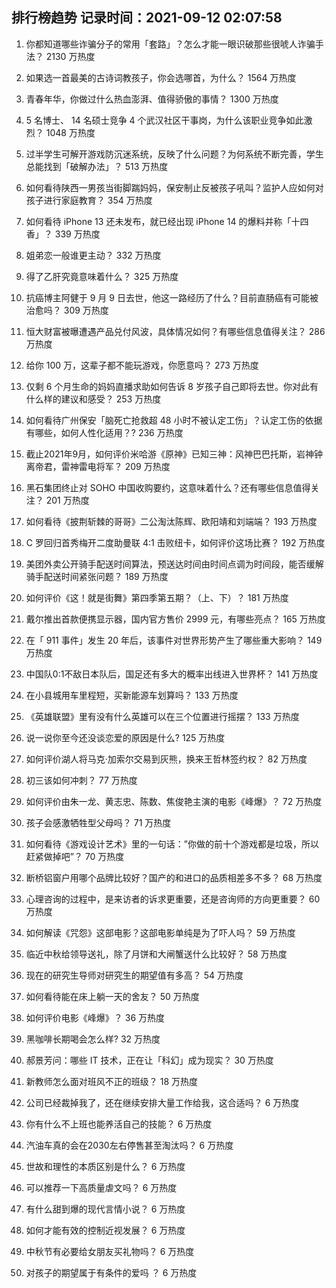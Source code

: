 
## 排行榜趋势 记录时间：2021-09-12 02:07:58
  
  1. 你都知道哪些诈骗分子的常用「套路」？怎么才能一眼识破那些很唬人诈骗手法？ 2130 万热度
    
  2. 如果选一首最美的古诗词教孩子，你会选哪首，为什么？ 1564 万热度
    
  3. 青春年华，你做过什么热血澎湃、值得骄傲的事情？ 1300 万热度
    
  4. 5 名博士、 14 名硕士竞争 4 个武汉社区干事岗，为什么该职业竞争如此激烈？ 1048 万热度
    
  5. 过半学生可解开游戏防沉迷系统，反映了什么问题？为何系统不断完善，学生总能找到「破解办法」？ 513 万热度
    
  6. 如何看待陕西一男孩当街脚踹妈妈，保安制止反被孩子吼叫？监护人应如何对孩子进行家庭教育？ 354 万热度
    
  7. 如何看待 iPhone 13 还未发布，就已经出现 iPhone 14 的爆料并称「十四香」？ 339 万热度
    
  8. 姐弟恋一般谁更主动？ 332 万热度
    
  9. 得了乙肝究竟意味着什么？ 325 万热度
    
  10. 抗癌博主阿健于 9 月 9 日去世，他这一路经历了什么？目前直肠癌有可能被治愈吗？ 309 万热度
    
  11. 恒大财富被曝遭遇产品兑付风波，具体情况如何？有哪些信息值得关注？ 286 万热度
    
  12. 给你 100 万，这辈子都不能玩游戏，你愿意吗？ 273 万热度
    
  13. 仅剩 6 个月生命的妈妈直播求助如何告诉 8 岁孩子自己即将去世。你对此有什么样的建议和感受？ 253 万热度
    
  14. 如何看待广州保安「脑死亡抢救超 48 小时不被认定工伤」？认定工伤的依据有哪些，如何人性化适用？? 236 万热度
    
  15. 截止2021年9月，如何评价米哈游《原神》已知三神：风神巴巴托斯，岩神钟离帝君，雷神雷电将军？ 209 万热度
    
  16. 黑石集团终止对 SOHO 中国收购要约，这意味着什么？还有哪些信息值得关注？ 201 万热度
    
  17. 如何看待《披荆斩棘的哥哥》二公淘汰陈辉、欧阳靖和刘端端？ 193 万热度
    
  18. C 罗回归首秀梅开二度助曼联 4:1 击败纽卡，如何评价这场比赛？ 192 万热度
    
  19. 美团外卖公开骑手配送时间算法，预送达时间由时间点调为时间段，能否缓解骑手配送时间紧张问题？ 189 万热度
    
  20. 如何评价《这！就是街舞》第四季第五期？（上、下）？ 181 万热度
    
  21. 戴尔推出首款便携显示器，国内官方售价 2999 元，有哪些亮点？ 165 万热度
    
  22. 在「 911 事件」发生 20 年后，该事件对世界形势产生了哪些重大影响？ 149 万热度
    
  23. 中国队0:1不敌日本队后，国足还有多大的概率出线进入世界杯？ 141 万热度
    
  24. 在小县城用车里程短，买新能源车划算吗？ 133 万热度
    
  25. 《英雄联盟》里有没有什么英雄可以在三个位置进行摇摆？ 133 万热度
    
  26. 说一说你至今还没谈恋爱的原因是什么? 125 万热度
    
  27. 如何评价湖人将马克·加索尔交易到灰熊，换来王哲林签约权？ 82 万热度
    
  28. 初三该如何冲刺？ 77 万热度
    
  29. 如何评价由朱一龙、黄志忠、陈数、焦俊艳主演的电影《峰爆》？ 72 万热度
    
  30. 孩子会感激牺牲型父母吗？ 71 万热度
    
  31. 如何看待《游戏设计艺术》里的一句话：”你做的前十个游戏都是垃圾，所以赶紧做掉吧”？ 70 万热度
    
  32. 断桥铝窗户用哪个品牌比较好？国产的和进口的品质相差多不多？ 68 万热度
    
  33. 心理咨询的过程中，是来访者的诉求更重要，还是咨询师的方向更重要？ 60 万热度
    
  34. 如何解读《咒怨》这部电影？这部电影单纯是为了吓人吗？ 59 万热度
    
  35. 临近中秋给领导送礼，除了月饼和大闸蟹送什么比较好？ 58 万热度
    
  36. 现在的研究生导师对研究生的期望值有多高？ 54 万热度
    
  37. 如何看待能在床上躺一天的舍友？ 50 万热度
    
  38. 如何评价电影《峰爆》？ 36 万热度
    
  39. 黑咖啡长期喝会怎么样? 32 万热度
    
  40. 郝景芳问：哪些 IT 技术，正在让「科幻」成为现实？ 30 万热度
    
  41. 新教师怎么面对班风不正的班级？ 18 万热度
    
  42. 公司已经裁掉我了，还在继续安排大量工作给我，这合适吗？ 6 万热度
    
  43. 你有什么不上班也能养活自己的技能？ 6 万热度
    
  44. 汽油车真的会在2030左右停售甚至淘汰吗？ 6 万热度
    
  45. 世故和理性的本质区别是什么？ 6 万热度
    
  46. 可以推荐一下高质量虐文吗？ 6 万热度
    
  47. 有什么甜到爆的现代言情小说？ 6 万热度
    
  48. 如何才能有效的控制近视发展？ 6 万热度
    
  49. 中秋节有必要给女朋友买礼物吗？ 6 万热度
    
  50. 对孩子的期望属于有条件的爱吗 ？ 6 万热度
    